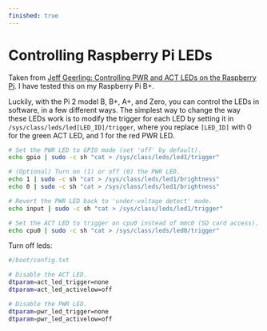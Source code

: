 ```yaml
---
finished: true
---
```


# Controlling Raspberry Pi LEDs
Taken from [Jeff Geerling: Controlling PWR and ACT LEDs on the Raspberry Pi](https://www.jeffgeerling.com/blogs/jeff-geerling/controlling-pwr-act-leds-raspberry-pi). I have tested this on my Raspberry Pi B+.

Luckily, with the Pi 2 model B, B+, A+, and Zero, you can control the LEDs in software, in a few different ways. The simplest way to change the way these LEDs work is to modify the trigger for each LED by setting it in `/sys/class/leds/led[LED_ID]/trigger`, where you replace `[LED_ID]` with 0 for the green ACT LED, and 1 for the red PWR LED.
```bash
# Set the PWR LED to GPIO mode (set 'off' by default).
echo gpio | sudo -c sh "cat > /sys/class/leds/led1/trigger"

# (Optional) Turn on (1) or off (0) the PWR LED.
echo 1 | sudo -c sh "cat > /sys/class/leds/led1/brightness"
echo 0 | sudo -c sh "cat > /sys/class/leds/led1/brightness"

# Revert the PWR LED back to 'under-voltage detect' mode.
echo input | sudo -c sh "cat > /sys/class/leds/led1/trigger"

# Set the ACT LED to trigger on cpu0 instead of mmc0 (SD card access).
echo cpu0 | sudo -c sh "cat > /sys/class/leds/led0/trigger"
```

Turn off leds:
```bash
#/boot/config.txt

# Disable the ACT LED.
dtparam=act_led_trigger=none
dtparam=act_led_activelow=off

# Disable the PWR LED.
dtparam=pwr_led_trigger=none
dtparam=pwr_led_activelow=off
```
